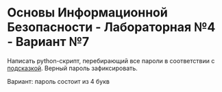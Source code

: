 # Основы Информационной Безопасности - Лабораторная №4 - Вариант №7
Написать python-скрипт, перебирающий все пароли в соответствии с [подсказкой](https://techmonger.github.io/74/linux-password-hashing/). 
Верный пароль зафиксировать. 

Вариант: пароль состоит из 4 букв
